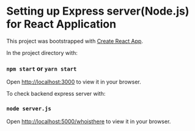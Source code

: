 # Setting up Express server(Node.js) for React Application

This project was bootstrapped with [Create React App](https://github.com/facebook/create-react-app).

In the project directory with:

### `npm start` or `yarn start`

Open [http://localhost:3000](http://localhost:3000) to view it in your browser.

To check backend express server with:

### `node server.js`
Open [http://localhost:5000/whoisthere](http://localhost:5000/whoisthere) to view it in your browser.


